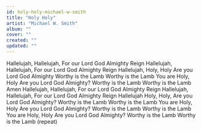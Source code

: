 ```yaml
---
id: holy-holy-michael-w-smith
title: "Holy Holy"
artist: "Michael W. Smith"
album: ""
cover: ""
created: ""
updated: ""
---
```


Hallelujah, Hallelujah, For our Lord God Almighty Reign
Hallelujah, Hallelujah, For our Lord God Almighty Reign
Hallelujah, Holy, Holy
Are you Lord God Almighty
Worthy is the Lamb
Worthy is the Lamb
You are Holy, Holy
Are you Lord God Almighty?
Worthy is the Lamb
Worthy is the Lamb
Amen
Hallelujah, Hallelujah, For our Lord God Almighty Reign
Hallelujah, Hallelujah, For our Lord God Almighty Reign
Hallelujah
Holy, Holy, Are you Lord God Almighty?
Worthy is the Lamb
Worthy is the Lamb
You are Holy, Holy
Are you Lord God Almighty?
Worthy is the Lamb
Worthy is the Lamb
You are Holy, Holy
Are you Lord God Almighty?
Worthy is the Lamb
Worthy is the Lamb
(repeat)